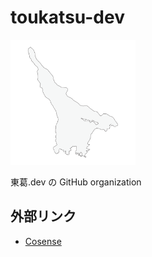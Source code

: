 # toukatsu-dev

<img src="/assets/logo.png" alt="toukatsu-dev" width="200">

東葛.dev の GitHub organization


## 外部リンク

- [Cosense](https://scrapbox.io/toukatsu-dev/)
